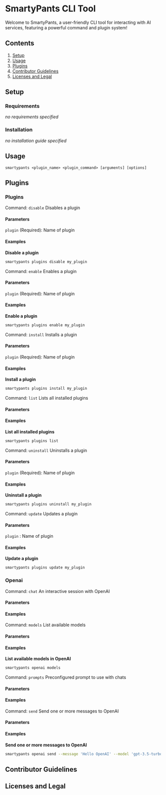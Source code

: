 # SmartyPants CLI Tool

Welcome to SmartyPants, a user-friendly CLI tool for interacting with AI services, featuring a powerful command and plugin system!

## Contents

1. [Setup](#setup)
2. [Usage](#usage)
3. [Plugins](#plugins)
4. [Contributor Guidelines](#contributor-guidelines)
5. [Licenses and Legal](#licenses-and-legal)

## Setup

### Requirements

_no requirements specified_

### Installation

_no installation guide specified_

## Usage


`smartypants <plugin_name> <plugin_command> [arguments] [options]`


## Plugins


### Plugins


Command: `disable` Disables a plugin

#### Parameters



`plugin` (Required): Name of plugin



#### Examples



**Disable a plugin**
```bash
smartypants plugins disable my_plugin
```




Command: `enable` Enables a plugin

#### Parameters



`plugin` (Required): Name of plugin



#### Examples



**Enable a plugin**
```bash
smartypants plugins enable my_plugin
```




Command: `install` Installs a plugin

#### Parameters



`plugin` (Required): Name of plugin



#### Examples



**Install a plugin**
```bash
smartypants plugins install my_plugin
```




Command: `list` Lists all installed plugins

#### Parameters



#### Examples



**List all installed plugins**
```bash
smartypants plugins list
```




Command: `uninstall` Uninstalls a plugin

#### Parameters



`plugin` (Required): Name of plugin



#### Examples



**Uninstall a plugin**
```bash
smartypants plugins uninstall my_plugin
```




Command: `update` Updates a plugin

#### Parameters



`plugin` : Name of plugin



#### Examples



**Update a plugin**
```bash
smartypants plugins update my_plugin
```





### Openai


Command: `chat` An interactive session with OpenAI

#### Parameters



#### Examples




Command: `models` List available models

#### Parameters



#### Examples



**List available models in OpenAI**
```bash
smartypants openai models
```




Command: `prompts` Preconfigured prompt to use with chats

#### Parameters



#### Examples




Command: `send` Send one or more messages to OpenAI

#### Parameters



#### Examples



**Send one or more messages to OpenAI**
```bash
smartypants openai send --message 'Hello OpenAI' --model 'gpt-3.5-turbo'
```






## Contributor Guidelines



## Licenses and Legal

